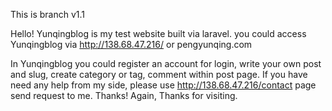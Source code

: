 This is branch v1.1

Hello! Yunqingblog is my test website built via laravel. you could access Yunqingblog via http://138.68.47.216/ or pengyunqing.com

In Yunqingblog you could register an account for login, write your own post and slug, create category or tag, comment within post page. If you have need any help from my side, please use http://138.68.47.216/contact page send request to me. Thanks! Again, Thanks for visiting.
